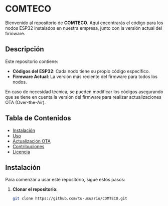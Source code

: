 # COMTECO

Bienvenido al repositorio de **COMTECO**. Aquí encontrarás el código para los nodos ESP32 instalados en nuestra empresa, junto con la versión actual del firmware.

## Descripción

Este repositorio contiene:
- **Códigos del ESP32**: Cada nodo tiene su propio código específico.
- **Firmware Actual**: La versión más reciente del firmware para todos los nodos.

En caso de necesidad técnica, se pueden modificar los códigos asegurando que se tiene en cuenta la versión del firmware para realizar actualizaciones OTA (Over-the-Air).

## Tabla de Contenidos

- [Instalación](/instalación)
- [Uso](#uso)
- [Actualización OTA](#actualización-ota)
- [Contribuciones](#contribuciones)
- [Licencia](#licencia)

## Instalación

Para comenzar a usar este repositorio, sigue estos pasos:

1. **Clonar el repositorio**:
   ```bash
   git clone https://github.com/tu-usuario/COMTECO.git
